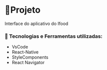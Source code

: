 # 📱Projeto
Interface do aplicativo do Ifood

### 🤖 Tecnologias e Ferramentas utilizadas:
- VsCode
- React-Native
- StyleComponents
- React Navigator



